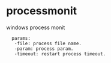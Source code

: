 # processmonit
windows process monit

      params: 
       -file: process file name.
       -param: process param.
       -timeout: restart process timeout.
